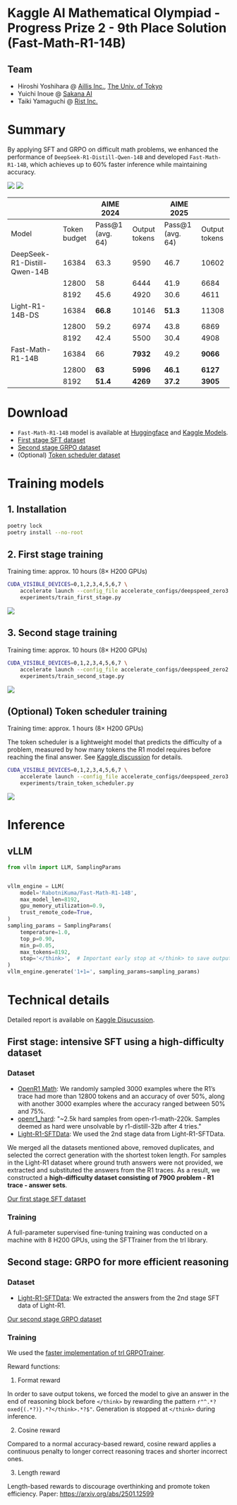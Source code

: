 
# Kaggle AI Mathematical Olympiad - Progress Prize 2 - 9th Place Solution (Fast-Math-R1-14B)
## Team
- Hiroshi Yoshihara @ [Aillis Inc.](https://aillis.jp/en), [The Univ. of Tokyo](https://publichealth.f.u-tokyo.ac.jp/#page_home)
- Yuichi Inoue @ [Sakana AI](https://sakana.ai)
- Taiki Yamaguchi @ [Rist Inc.](https://www.rist.co.jp/en/)

# Summary
By applying SFT and GRPO on difficult math problems, we enhanced the performance of `DeepSeek-R1-Distill-Qwen-14B` and developed `Fast-Math-R1-14B`, 
which achieves up to 60% faster inference while maintaining accuracy.

<img src="assets/pass1_aime_answers_only.png" max-height="300px">
<img src="assets/pass1_aime_all.png" max-height="300px">

|                              |              | AIME 2024        |               | AIME 2025        |               | 
| ---------------------------- | ------------ | ---------------- | ------------- | ---------------- | ------------- | 
| Model                        | Token budget | Pass@1 (avg. 64) | Output tokens | Pass@1 (avg. 64) | Output tokens | 
| DeepSeek-R1-Distill-Qwen-14B | 16384        | 63.3             | 9590          | 46.7             | 10602         | 
|                              | 12800        | 58               | 6444          | 41.9             | 6684          | 
|                              | 8192         | 45.6             | 4920          | 30.6             | 4611          | 
| Light-R1-14B-DS              | 16384        | **66.8**             | 10146         | **51.3**             | 11308         | 
|                              | 12800        | 59.2             | 6974          | 43.8             | 6869          | 
|                              | 8192         | 42.4             | 5500          | 30.4             | 4908          | 
| Fast-Math-R1-14B             | 16384        | 66               | **7932**          | 49.2             | **9066**          | 
|                              | 12800        | **63**               | **5996**          | **46.1**             | **6127**          | 
|                              | 8192         | **51.4**             | **4269**          | **37.2**             | **3905**          | 


# Download
- `Fast-Math-R1-14B` model is available at [Huggingface](https://huggingface.co/RabotniKuma/Fast-Math-R1-14B) and [Kaggle Models](https://www.kaggle.com/models/analokamus/fast_math_r1_14b/).
- [First stage SFT dataset](https://huggingface.co/datasets/RabotniKuma/Fast-Math-R1-SFT)
- [Second stage GRPO dataset](https://huggingface.co/datasets/RabotniKuma/Fast-Math-R1-GRPO)
- (Optional) [Token scheduler dataset](https://huggingface.co/datasets/RabotniKuma/Fast-Math-R1-Token-Scheduler)

# Training models
## 1. Installation
```bash
poetry lock
poetry install --no-root
```

## 2. First stage training
Training time: approx. 10 hours (8× H200 GPUs)
```bash
CUDA_VISIBLE_DEVICES=0,1,2,3,4,5,6,7 \
    accelerate launch --config_file accelerate_configs/deepspeed_zero3.yaml --num_processes 8 \
    experiments/train_first_stage.py
```
<img src="assets/wandb_stage1.png" max-height="300px">

## 3. Second stage training
Training time: approx. 10 hours (8× H200 GPUs)
```bash
CUDA_VISIBLE_DEVICES=0,1,2,3,4,5,6,7 \
    accelerate launch --config_file accelerate_configs/deepspeed_zero2.yaml --num_processes 8 \
    experiments/train_second_stage.py
```
<img src="assets/wandb_stage2.png" max-height="600px">


## (Optional) Token scheduler training
Training time: approx. 1 hours (8× H200 GPUs)

The token scheduler is a lightweight model that predicts the difficulty of a problem, measured by how many tokens the R1 model requires before reaching the final answer. See [Kaggle discussion](https://www.kaggle.com/competitions/ai-mathematical-olympiad-progress-prize-2/discussion/571252) for details.
```bash
CUDA_VISIBLE_DEVICES=0,1,2,3,4,5,6,7 \
    accelerate launch --config_file accelerate_configs/deepspeed_zero3.yaml --num_processes 8 \
    experiments/train_token_scheduler.py
```
<img src="assets/wandb_token_scheduler.png" max-height="300px">


# Inference
## vLLM
```python
from vllm import LLM, SamplingParams


vllm_engine = LLM(
    model='RabotniKuma/Fast-Math-R1-14B',
    max_model_len=8192,
    gpu_memory_utilization=0.9,
    trust_remote_code=True,
)
sampling_params = SamplingParams(
    temperature=1.0,
    top_p=0.90,
    min_p=0.05,
    max_tokens=8192,
    stop='</think>',  # Important early stop at </think> to save output tokens
)
vllm_engine.generate('1+1=', sampling_params=sampling_params)
```

# Technical details
Detailed report is available on [Kaggle Disucussion](https://www.kaggle.com/competitions/ai-mathematical-olympiad-progress-prize-2/discussion/571252).

## First stage: intensive SFT using a high-difficulty dataset
### Dataset
- [OpenR1 Math](https://huggingface.co/datasets/open-r1/OpenR1-Math-220k): We randomly sampled 3000 examples where the R1’s trace had more than 12800 tokens and an accuracy of over 50%, along with another 3000 examples where the accuracy ranged between 50% and 75%.
- [openr1_hard](https://huggingface.co/datasets/hoanganhpham/openr1_hard):  "~2.5k hard samples from open-r1-math-220k. Samples deemed as hard were unsolvable by r1-distill-32b after 4 tries."
- [Light-R1-SFTData](https://huggingface.co/datasets/qihoo360/Light-R1-SFTData): We used the 2nd stage data from Light-R1-SFTData.

We merged all the datasets mentioned above, removed duplicates, and selected the correct generation with the shortest token length. For samples in the Light-R1 dataset where ground truth answers were not provided, we extracted and substituted the answers from the R1 traces. As a result, we constructed a **high-difficulty dataset consisting of 7900 problem - R1 trace - answer sets**.

[Our first stage SFT dataset](RabotniKuma/Fast-Math-R1-SFT)

### Training
A full-parameter supervised fine-tuning training was conducted on a machine with 8 H200 GPUs, using the SFTTrainer from the trl library.

## Second stage: GRPO for more efficient reasoning
### Dataset
- [Light-R1-SFTData](https://huggingface.co/datasets/qihoo360/Light-R1-SFTData): We extracted the answers from the 2nd stage SFT data of Light-R1.

[Our second stage GRPO dataset](https://huggingface.co/datasets/RabotniKuma/Fast-Math-R1-GRPO)

### Training
We used the [faster implementation of trl GRPOTrainer](https://github.com/nhannguyen2709/open-r1).

Reward functions:
1. Format reward

In order to save output tokens, we forced the model to give an answer in the end of reasoning block before `</think>` by rewarding the pattern `r"^.*?oxed{(.*?)}.*?</think>.*?$"`. Generation is stopped at `</think>` during inference.

2. Cosine reward

Compared to a normal accuracy-based reward, cosine reward applies a continuous penalty to longer correct reasoning traces and shorter incorrect ones.

3. Length reward

Length-based rewards to discourage overthinking and promote token efficiency.
Paper: https://arxiv.org/abs/2501.12599

